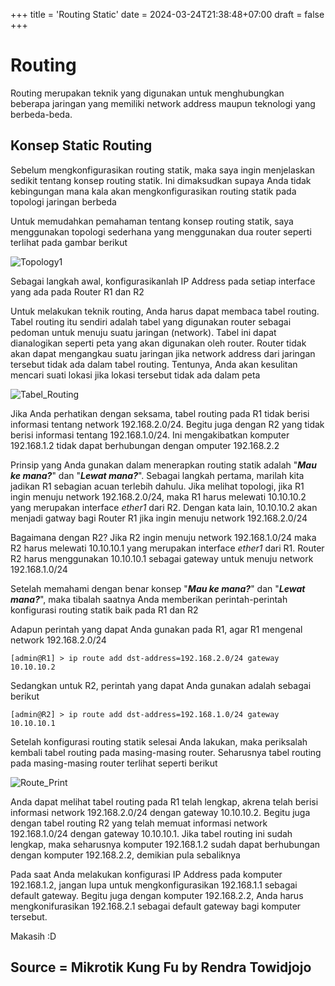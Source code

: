 +++
title = 'Routing Static'
date = 2024-03-24T21:38:48+07:00
draft = false
+++

# Routing

Routing merupakan teknik yang digunakan untuk menghubungkan beberapa jaringan yang memiliki network address maupun teknologi yang berbeda-beda.

## Konsep Static Routing
Sebelum mengkonfigurasikan routing statik, maka saya ingin menjelaskan sedikit tentang konsep routing statik. Ini dimaksudkan supaya Anda tidak kebingungan mana kala akan mengkonfigurasikan routing statik pada topologi jaringan berbeda

Untuk memudahkan pemahaman tentang konsep routing statik, saya menggunakan topologi sederhana yang menggunakan dua router seperti terlihat pada gambar berikut

![Topology1](/images/Topology1.png)

Sebagai langkah awal, konfigurasikanlah IP Address pada setiap interface yang ada pada Router R1 dan R2

Untuk melakukan teknik routing, Anda harus dapat membaca tabel routing. Tabel routing itu sendiri adalah tabel yang digunakan router sebagai pedoman untuk menuju suatu jaringan (network). Tabel ini dapat dianalogikan seperti peta yang akan digunakan oleh router. Router tidak akan dapat mengangkau suatu jaringan jika network address dari jaringan tersebut tidak ada dalam tabel routing. Tentunya, Anda akan kesulitan mencari suati lokasi jika lokasi tersebut tidak ada dalam peta

![Tabel_Routing](/images/Tabel_Routing.webp)

Jika Anda perhatikan dengan seksama, tabel routing pada R1 tidak berisi informasi tentang network 192.168.2.0/24. Begitu juga dengan R2 yang tidak berisi informasi tentang 192.168.1.0/24. Ini mengakibatkan komputer 192.168.1.2 tidak dapat berhubungan dengan omputer 192.168.2.2

Prinsip yang Anda gunakan dalam menerapkan routing statik adalah "**_Mau ke mana?_**" dan "**_Lewat mana?_**". Sebagai langkah pertama, marilah kita jadikan R1 sebagian acuan terlebih dahulu. Jika melihat topologi, jika R1 ingin menuju network 192.168.2.0/24, maka R1 harus melewati 10.10.10.2 yang merupakan interface _ether1_ dari R2. Dengan kata lain, 10.10.10.2 akan menjadi gatway bagi Router R1 jika ingin menuju network 192.168.2.0/24

Bagaimana dengan R2? Jika R2 ingin menuju network 192.168.1.0/24 maka R2 harus melewati 10.10.10.1 yang merupakan interface _ether1_ dari R1. Router R2 harus menggunakan 10.10.10.1 sebagai gateway untuk menuju network 192.168.1.0/24

Setelah memahami dengan benar konsep "**_Mau ke mana?_**" dan "**_Lewat mana?_**", maka tibalah saatnya Anda memberikan perintah-perintah konfigurasi routing statik baik pada R1 dan R2

Adapun perintah yang dapat Anda gunakan pada R1, agar R1 mengenal network 192.168.2.0/24
```shell
[admin@R1] > ip route add dst-address=192.168.2.0/24 gateway 10.10.10.2
```

Sedangkan untuk R2, perintah yang dapat Anda gunakan adalah sebagai berikut
```shell
[admin@R2] > ip route add dst-address=192.168.1.0/24 gateway 10.10.10.1
```

Setelah konfigurasi routing statik selesai Anda lakukan, maka periksalah kembali tabel routing pada masing-masing router. Seharusnya tabel routing pada masing-masing router terlihat seperti berikut

![Route_Print](/images/Route_Print.webp)

Anda dapat melihat tabel routing pada R1 telah lengkap, akrena telah berisi informasi network 192.168.2.0/24 dengan gateway 10.10.10.2. Begitu juga dengan tabel routing R2 yang telah memuat informasi network 192.168.1.0/24 dengan gateway 10.10.10.1. Jika tabel routing ini sudah lengkap, maka seharusnya komputer 192.168.1.2 sudah dapat berhubungan dengan komputer 192.168.2.2, demikian pula sebaliknya

Pada saat Anda melakukan konfigurasi IP Address pada komputer 192.168.1.2, jangan lupa untuk mengkonfigurasikan 192.168.1.1 sebagai default gateway. Begitu juga dengan komputer 192.168.2.2, Anda harus mengkonifurasikan 192.168.2.1 sebagai default gateway bagi komputer tersebut.


Makasih :D

## Source = Mikrotik Kung Fu by Rendra Towidjojo
